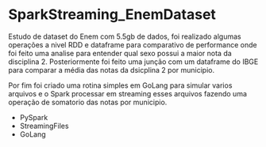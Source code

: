 # SparkStreaming_EnemDataset
Estudo de dataset do Enem com 5.5gb de dados, foi realizado algumas operações a nivel RDD e dataframe para comparativo de
performance onde foi feito uma analise para entender qual sexo possui a maior nota da disciplina 2. Posteriormente foi feito uma junção
com um dataframe do IBGE para comparar a média das notas da dsicplina 2 por municipio.

Por fim foi criado uma rotina simples em GoLang para simular varios arquivos e o Spark processar em streaming esses arquivos fazendo uma operação
de somatorio das notas por municipio.

- PySpark
- StreamingFiles
- GoLang
